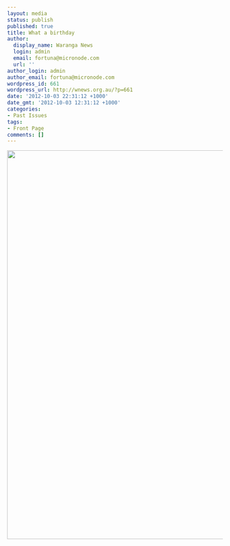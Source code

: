 ```yaml
---
layout: media
status: publish
published: true
title: What a birthday
author:
  display_name: Waranga News
  login: admin
  email: fortuna@micronode.com
  url: ''
author_login: admin
author_email: fortuna@micronode.com
wordpress_id: 661
wordpress_url: http://wnews.org.au/?p=661
date: '2012-10-03 22:31:12 +1000'
date_gmt: '2012-10-03 12:31:12 +1000'
categories:
- Past Issues
tags:
- Front Page
comments: []
---
```


<a href="http://wnews.org.au/wp-content/uploads/2012/10/frontpage-20121004.pdf"><img class="alignnone size-full wp-image-659" title="Front Page - October 4, 2012" src="http://wnews.org.au/wp-content/uploads/2012/10/frontpage-20121004.png" alt="" width="624" height="907" /></a>
